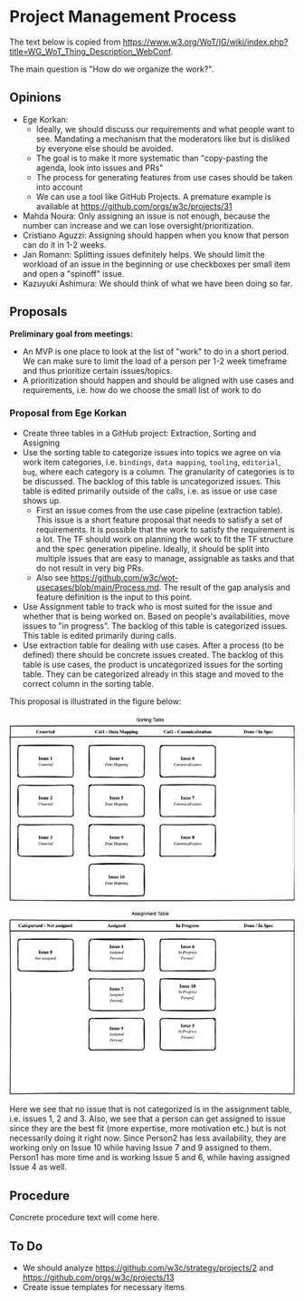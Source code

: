# Project Management Process

The text below is copied from <https://www.w3.org/WoT/IG/wiki/index.php?title=WG_WoT_Thing_Description_WebConf>.

The main question is "How do we organize the work?".

## Opinions

- Ege Korkan:
  - Ideally, we should discuss our requirements and what people want to see. Mandating a mechanism that the moderators like but is disliked by everyone else should be avoided.
  - The goal is to make it more systematic than "copy-pasting the agenda, look into issues and PRs"
  - The process for generating features from use cases should be taken into account
  - We can use a tool like GitHub Projects. A premature example is available at https://github.com/orgs/w3c/projects/31
- Mahda Noura: Only assigning an issue is not enough, because the number can increase and we can lose oversight/prioritization.
- Cristiano Aguzzi: Assigning should happen when you know that person can do it in 1-2 weeks.
- Jan Romann: Splitting issues definitely helps. We should limit the workload of an issue in the beginning or use checkboxes per small item and open a "spinoff" issue.
- Kazuyuki Ashimura: We should think of what we have been doing so far.

## Proposals

**Preliminary goal from meetings:**

- An MVP is one place to look at the list of "work" to do in a short period. We can make sure to limit the load of a person per 1-2 week timeframe and thus prioritize certain issues/topics.
- A prioritization should happen and should be aligned with use cases and requirements, i.e. how do we choose the small list of work to do

### Proposal from Ege Korkan

- Create three tables in a GitHub project: Extraction, Sorting and Assigning
- Use the sorting table to categorize issues into topics we agree on via work item categories, i.e. `bindings`, `data mapping`, `tooling`, `editorial`, `bug`, where each category is a column. The granularity of categories is to be discussed. The backlog of this table is uncategorized issues. This table is edited primarily outside of the calls, i.e. as issue or use case shows up.
  - First an issue comes from the use case pipeline (extraction table). This issue is a short feature proposal that needs to satisfy a set of requirements. It is possible that the work to satisfy the requirement is a lot. The TF should work on planning the work to fit the TF structure and the spec generation pipeline. Ideally, it should be split into multiple issues that are easy to manage, assignable as tasks and that do not result in very big PRs.
  - Also see <https://github.com/w3c/wot-usecases/blob/main/Process.md>. The result of the gap analysis and feature definition is the input to this point.
- Use Assignment table to track who is most suited for the issue and whether that is being worked on. Based on people's availabilities, move issues to "in progress". The backlog of this table is categorized issues. This table is edited primarily during calls.
- Use extraction table for dealing with use cases. After a process (to be defined) there should be concrete issues created. The backlog of this table is use cases, the product is uncategorized issues for the sorting table. They can be categorized already in this stage and moved to the correct column in the sorting table.

This proposal is illustrated in the figure below:

![kanbanidea](./kanbanidea.drawio.png)

Here we see that no issue that is not categorized is in the assignment table, i.e. issues 1, 2 and 3.
Also, we see that a person can get assigned to issue since they are the best fit (more expertise, more motivation etc.) but is not necessarily doing it right now.
Since Person2 has less availability, they are working only on Issue 10 while having Issue 7 and 9 assigned to them.
Person1 has more time and is working Issue 5 and 6, while having assigned Issue 4 as well.

## Procedure

Concrete procedure text will come here.

## To Do

- We should analyze https://github.com/w3c/strategy/projects/2 and https://github.com/orgs/w3c/projects/13
- Create issue templates for necessary items
